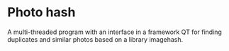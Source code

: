 # Photo hash
A multi-threaded program with an interface in a framework QT for finding duplicates and similar photos based on a library imagehash.

